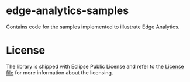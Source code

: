 # edge-analytics-samples
Contains code for the samples implemented to illustrate Edge Analytics.


# License
The library is shipped with Eclipse Public License and refer to the [License file](https://github.com/ibm-watson-iot/edge-analytics-samples/edit/master/LICENSE) for more information about the licensing.
